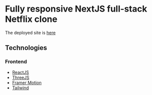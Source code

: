 # Fully responsive NextJS full-stack Netflix clone
The deployed site is [here](http://boronilov.com/)

## Technologies

### Frontend
* [ReactJS](https://react.dev/)
* [ThreeJS](https://threejs.org/)
* [Framer Motion](https://www.framer.com/motion/)
* [Tailwind](https://tailwindcss.com/)

